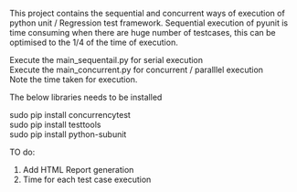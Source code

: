 


This project contains the sequential and concurrent ways of execution of python unit / Regression test framework.
Sequential execution of pyunit is time consuming when there are huge number of testcases, this can be optimised to the 1/4 of the time of execution.

Execute the main_sequentail.py for serial execution <br>
Execute the main_concurrent.py for concurrent / paralllel execution <br>
Note the time taken for execution.

The below libraries needs to be installed 

sudo pip install concurrencytest<br>
sudo pip install testtools <br>
sudo pip install python-subunit

TO do:
1. Add HTML Report generation <br>
2. Time for each test case execution
